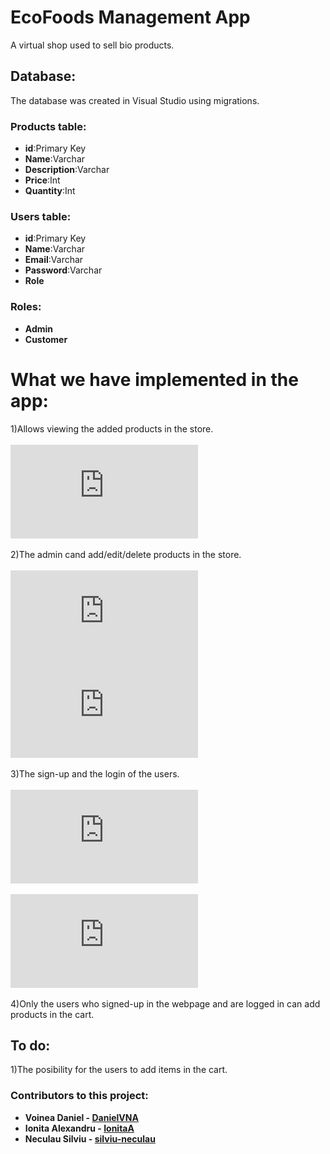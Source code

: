 # EcoFoods Management App<br>
A virtual shop used to sell bio products.


## Database:<br>
The database was created in Visual Studio using migrations.

### Products table:<br>	
- **id**:Primary Key<br>
- **Name**:Varchar<br> 	
- **Description**:Varchar<br>
- **Price**:Int<br> 
- **Quantity**:Int

### Users table:<br>
- **id**:Primary Key<br>
- **Name**:Varchar<br>	
- **Email**:Varchar<br>	
- **Password**:Varchar<br>	
- **Role**

### Roles:<br>
- **Admin**<br>
- **Customer**

# What we have implemented in the app:<br>
1)Allows viewing the added products in the store.<br><br>
![](https://files.fm/thumb_show.php?i=bp7ac5s3h)<br><br>
2)The admin cand add/edit/delete products in the store.<br><br>
![](https://files.fm/thumb_show.php?i=dn8mbvzju)<br>
![](https://files.fm/thumb_show.php?i=etzefwreu)<br><br>
3)The sign-up and the login of the users.<br><br>
![](https://files.fm/thumb_show.php?i=jfasre3sa)<br><br>
![](https://files.fm/thumb_show.php?i=hkay5umkr)<br><br>
4)Only the users who signed-up in the webpage and are logged in can add products in the cart.

## To do:<br>
1)The posibility for the users to add items in the cart.

### Contributors to this project:<br>
- **Voinea Daniel - [DanielVNA](https://github.com/DanielVNA)**<br>
- **Ionita Alexandru - [IonitaA](https://github.com/IonitaA)**<br>
- **Neculau Silviu - [silviu-neculau](https://github.com/silviu-neculau)**<br>
